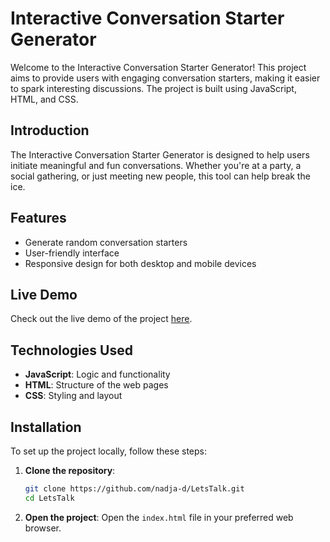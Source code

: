 # Interactive Conversation Starter Generator

Welcome to the Interactive Conversation Starter Generator! This project aims to provide users with engaging conversation starters, making it easier to spark interesting discussions. The project is built using JavaScript, HTML, and CSS.

## Introduction
The Interactive Conversation Starter Generator is designed to help users initiate meaningful and fun conversations. Whether you're at a party, a social gathering, or just meeting new people, this tool can help break the ice.

## Features
- Generate random conversation starters
- User-friendly interface
- Responsive design for both desktop and mobile devices

## Live Demo
Check out the live demo of the project [here](https://nadja-d.github.io/LetsTalk/).

## Technologies Used
- **JavaScript**: Logic and functionality
- **HTML**: Structure of the web pages
- **CSS**: Styling and layout

## Installation
To set up the project locally, follow these steps:

1. **Clone the repository**:
    ```bash
    git clone https://github.com/nadja-d/LetsTalk.git
    cd LetsTalk
    ```

2. **Open the project**:
    Open the `index.html` file in your preferred web browser.
